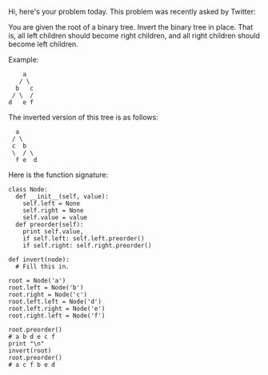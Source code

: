 Hi, here's your problem today. This problem was recently asked by Twitter:

You are given the root of a binary tree. Invert the binary tree in place. 
That is, all left children should become right children, and all right 
children should become left children.

Example:
```
    a
   / \
  b   c
 / \  /
d   e f
```
The inverted version of this tree is as follows:
```
  a
 / \
 c  b
 \  / \
  f e  d
```
Here is the function signature:

```
class Node:
  def __init__(self, value):
    self.left = None
    self.right = None
    self.value = value
  def preorder(self):
    print self.value,
    if self.left: self.left.preorder()
    if self.right: self.right.preorder()

def invert(node):
  # Fill this in.

root = Node('a') 
root.left = Node('b') 
root.right = Node('c') 
root.left.left = Node('d') 
root.left.right = Node('e') 
root.right.left = Node('f') 

root.preorder()
# a b d e c f 
print "\n"
invert(root)
root.preorder()
# a c f b e d

```
